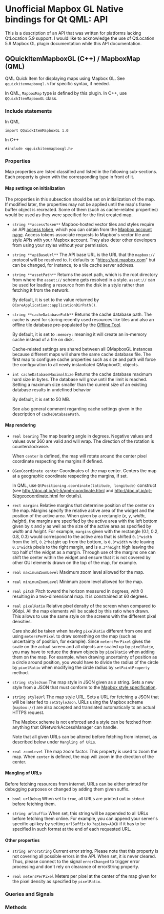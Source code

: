 # Unofficial Mapbox GL Native bindings for Qt QML: API

This is a description of an API that was written for platforms lacking
QtLocation 5.9 support. I would like to acknowledge the use of QtLocation 5.9
Mapbox GL plugin documentation while this API documentation.

## QQuickItemMapboxGL (C++) / MapboxMap (QML)

QML Quick Item for displaying maps using Mapbox GL. See
`qquickitemmapboxgl.h` for specific syntax, if needed.

In QML, `MapboxMap` type is defined by this plugin. In C++, use
`QQuickItemMapboxGL` class.

### Include statements

In QML

```
import QQuickItemMapboxGL 1.0
```

In C++

```
#include <qquickitemmapboxgl.h>
```

### Properties

Map properties are listed classified and listed in the following
sub-sections. Each property is given with the corresponding type in
front of it.

#### Map settings on initialization

The properties in this subsection should be set on initialization of
the map. If modified later, the properties may not be applied until
the map's frame buffer object is recreated. Some of them (such as
cache-related properties) would be used as they were specified for the 
first created map.

* `string **accessToken**` Mapbox-hosted vector tiles and styles require an API
    [access token](https://www.mapbox.com/help/define-access-token/),
    which you can obtain from the
    [Mapbox account page](https://www.mapbox.com/studio/account/tokens/). Access
    tokens associate requests to Mapbox's vector tile and style APIs
    with your Mapbox account. They also deter other developers from
    using your styles without your permission.

* `string **apiBaseUrl**` The API base URL is the URL that the `mapbox://`
    protocol will be resolved to. It defaults to
    "https://api.mapbox.com" but can be changed, for instance, to a
    tile cache server address.

* `string **assetPath**` Returns the asset path, which is the root directory from where
    the `asset://` scheme gets resolved in a style. `asset://` can be used
    for loading a resource from the disk in a style rather than fetching
    it from the network.

    By default, it is set to the value returned by
    `QCoreApplication::applicationDirPath()`.
    
* `string **cacheDatabasePath**` Returns the cache database path. The cache is used for storing
    recently used resources like tiles and also an offline tile database
    pre-populated by the [Offline Tool](https://github.com/mapbox/mapbox-gl-native/blob/master/bin/offline.sh).

    By default, it is set to `:memory:` meaning it will create an in-memory
    cache instead of a file on disk.
    
    Cache-related settings are shared between all QMapboxGL instances because different
    maps will share the same cache database file. The first map to configure cache properties
    such as size and path will force the configuration to all newly instantiated QMapboxGL
    objects.

* `int cacheDatabaseMaximalSize` Returns the cache database maximum
    hard size in bytes. The database will grow until the limit is
    reached. Setting a maximum size smaller than the current size of
    an existing database results in undefined behavior

    By default, it is set to 50 MB. 
    
    See also general comment regarding cache settings given in the
    description of `cacheDatabasePath`.


#### Map rendering

* `real bearing` The map bearing angle in degrees. Negative values and
    values over 360 are valid and will wrap. The direction of the
    rotation is counterclockwise.

    When `center` is defined, the map will rotate around the center
    pixel coordinate respecting the margins if defined.
    
* `QGeoCoordinate center` Coordinates of the map center. Centers the
    map at a geographic coordinate respecting the margins, if set.
    
    In QML, use `QtPositioning.coordinate(latitude, longitude)`
    construct (see http://doc.qt.io/qt-5/qml-coordinate.html and
    http://doc.qt.io/qt-5/qgeocoordinate.html for details).
    
* `rect margins` Relative margins that determine position of the
    center on the map. Margins specify the relative active area of the
    widget and the position of the active area. When given by a
    rectangle (_x_, _y_, _width_, _height_), the margins are specified
    by the active area with the left bottom given by _x_ and _y_ as
    well as the size of the active area as specified by _width_ and
    _height_. For example, `margins` given with the rectangle (0.1,
    0.2, 0.8, 0.3) would correspond to the active area that is shifted
    `0.1*width` from the left, `0.2*height` up from the bottom, is
    `0.8*width` wide leaving `0.1*width` pixels to the right margin,
    and is `0.3*height` high leaving the top half of the widget as a
    margin. Through use of the margins one can shift the center within
    the widget and ensure that it is not covered by other GUI elements
    drawn on the top of the map, for example.
    
* `real maximumZoomLevel` Maximum zoom level allowed for the map.
    
* `real minimumZoomLevel` Minimum zoom level allowed for the map.
    
* `real pitch` Pitch toward the horizon measured in degrees, with 0
    resulting in a two-dimensional map. It is constrained at 60
    degrees.
    
* `real pixelRatio` Relative pixel density of the screen when compared
    to 96dpi. All the map elements will be scaled by this ratio when
    drawn. This allows to use the same style on the screens with the
    different pixel densities. 
    
    Care should be taken when having `pixelRatio` different from one
    and using `metersPerPixel` to draw something on the map (such as
    uncertainty of position, for example). Since `metersPerPixel`
    gives the scale on the actual screen and all objects are scaled up
    by `pixelRatio`, you may have to reduce the drawn objects by
    `pixelRatio` when adding them on the map. For example, when
    drawing uncertainty of position as a circle around position, you
    would have to divide the radius of the circle by `pixelRatio` when
    modifying the circle radius by `setPaintProperty` method.
    
* `string styleJson` The map style in JSON given as a string. Sets a
    new style from a JSON that must conform to the
    [Mapbox style specification](https://www.mapbox.com/mapbox-gl-style-spec/).
    
* `string styleUrl` The map style URL. Sets a URL for fetching a JSON
    that will be later fed to `setStyleJson`. URLs using the Mapbox
    scheme (`mapbox://`) are also accepted and translated
    automatically to an actual HTTPS request.

    The Mapbox scheme is not enforced and a style can be fetched
    from anything that QNetworkAccessManager can handle.
    
    Note that all given URLs can be altered before fetching from
    internet, as described below under `Mangling of URLs`.

* `real zoomLevel` The map zoom factor.  This property is used to zoom
    the map. When `center` is defined, the map will zoom in the
    direction of the center.


#### Mangling of URLs

Before fetching resources from internet, URLs can be either printed
for debugging purposes or changed by adding them given suffix. 

* `bool urlDebug` When set to `true`, all URLs are printed out in
   `stdout` before fetching them.
   
* `string urlSuffix` When set, this string will be appended to all
  URLs before fetching them online. For example, you can append your
  server's specific api key by setting `urlSuffix` to `?apikey=ABCD`
  if it has to be specified in such format at the end of each
  requested URL.
  

#### Other properties

* `string errorString` Current error string. Please note that this
  property is not covering all possible errors in the API. When set,
  it is never cleared. Thus, please connect to the signal
  `errorChanged` to trigger error processing and don't rely on
  clearance of errorString property.

* `real metersPerPixel` Meters per pixel at the center of the map
  given for the pixel density as specified by `pixelRatio`.


### Queries and Signals

### Methods
